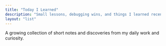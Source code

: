 ```yaml
---
title: "Today I Learned"
description: "Small lessons, debugging wins, and things I learned recently."
layout: "list"
---
```

A growing collection of short notes and discoveries from my daily work and curiosity.